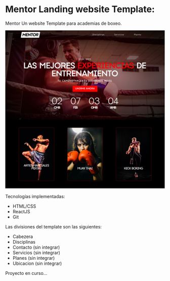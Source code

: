 # Mentor Landing website Template:

Mentor
Un website Template para academias de boxeo.

![WebCapture](/src/images/webCapture.jpeg)

Tecnologías implementadas:
- HTML/CSS
- ReactJS
- Git

Las divisiones del template son las siguientes:

- Cabezera
- Disciplinas 
- Contacto (sin integrar)
- Servicios (sin integrar)
- Planes (sin integrar)
- Ubicacion (sin integrar)

Proyecto en curso...